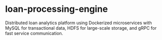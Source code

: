 # loan-processing-engine
Distributed loan analytics platform using Dockerized microservices with MySQL for transactional data, HDFS for large-scale storage, and gRPC for fast service communication.
